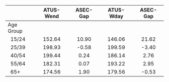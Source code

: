 
|                      |    ATUS-Wend |     ASEC-Gap |    ATUS-Wday |     ASEC-Gap |
| -------------------- | :----------: | :----------: | :----------: | :----------: |
| Age Group            |              |              |              |              |
| &nbsp;&nbsp;15/24    |       152.64 |        10.90 |       146.06 |        21.62 |
| &nbsp;&nbsp;25/39    |       198.93 |        -0.58 |       199.59 |        -3.40 |
| &nbsp;&nbsp;40/54    |       199.44 |         0.24 |       186.14 |         2.76 |
| &nbsp;&nbsp;55/64    |       182.31 |         0.07 |       193.22 |         2.95 |
| &nbsp;&nbsp;65+      |       174.56 |         1.90 |       179.56 |        -0.53 |

